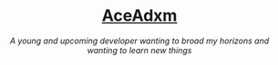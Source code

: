 <!-- markdownlint-disable-file MD001 MD033 -->
<h1 align="center"><a href="https://github.com/AceAdxm">AceAdxm</a></h1>
<p align="center"><em>A young and upcoming developer wanting to broad my horizons and wanting to learn new things</em></p>

<!--
**AceAdxm/AceAdxm** is a ✨ _special_ ✨ repository because its `README.md` (this file) appears on your GitHub profile.

Here are some ideas to get you started:

- 🔭 I’m currently working on ...
- 🌱 I’m currently learning ...
- 👯 I’m looking to collaborate on ...
- 🤔 I’m looking for help with ...
- 💬 Ask me about ...
- 📫 How to reach me: ...
- 😄 Pronouns: ...
- ⚡ Fun fact: ...
-->
